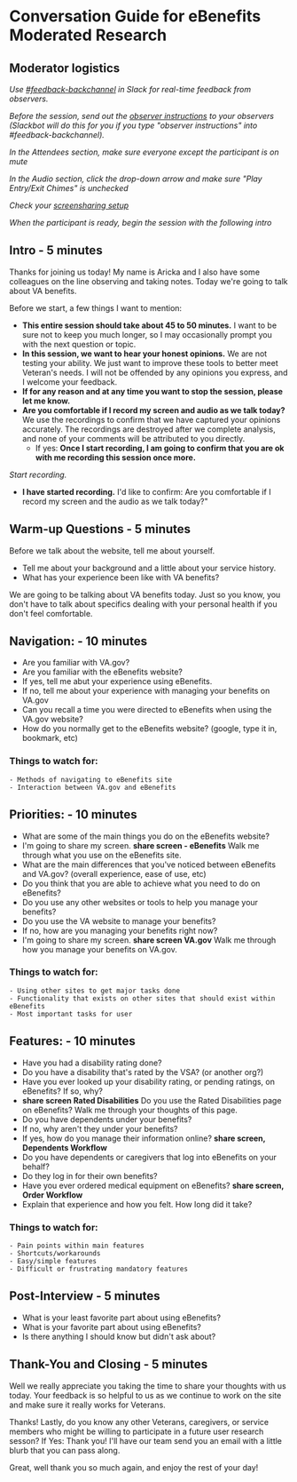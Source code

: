 # Conversation Guide for eBenefits Moderated Research

## Moderator logistics

*Use [#feedback-backchannel](https://dsva.slack.com/messages/C40B45NJK/details/) in Slack for real-time feedback from observers.*

*Before the session, send out the [observer instructions](https://github.com/department-of-veterans-affairs/vets.gov-team/blob/master/Practice%20Areas/Research/Research%20Process%20and%20Templates/observer-instructions.md) to your observers (Slackbot will do this for you if you type "observer instructions" into #feedback-backchannel).*

*In the Attendees section, make sure everyone except the participant is on mute*

*In the Audio section, click the drop-down arrow and make sure "Play Entry/Exit Chimes" is unchecked*

*Check your [screensharing setup](https://github.com/department-of-veterans-affairs/vets.gov-team/blob/master/Practice%20Areas/remote-work/sharing-your-screen.md)*

*When the participant is ready, begin the session with the following intro*

## Intro - 5 minutes

Thanks for joining us today! My name is Aricka and I also have some colleagues on the line observing and taking notes. Today we're going to talk about VA benefits. 

Before we start, a few things I want to mention:

- **This entire session should take about 45 to 50 minutes.** I want to be sure not to keep you much longer, so I may occasionally prompt you with the next question or topic.
- **In this session, we want to hear your honest opinions.** We are not testing your ability. We just want to improve these tools to better meet Veteran's needs. I will not be offended by any opinions you express, and I welcome your feedback.
- **If for any reason and at any time you want to stop the session, please let me know.** 
- **Are you comfortable if I record my screen and audio as we talk today?** We use the recordings to confirm that we have captured your opinions accurately. The recordings are destroyed after we complete analysis, and none of your comments will be attributed to you directly. 
    - If yes: **Once I start recording, I am going to confirm that you are ok with me recording this session once more.** 

*Start recording.*

- **I have started recording.** I'd like to confirm: Are you comfortable if I record my screen and the audio as we talk today?" 

## Warm-up Questions - 5 minutes

Before we talk about the website, tell me about yourself.  
- Tell me about your background and a little about your service history.
- What has your experience been like with VA benefits?

We are going to be talking about VA benefits today. Just so you know, you don't have to talk about specifics dealing with your personal health if you don't feel comfortable. 

## Navigation: - 10 minutes

- Are you familiar with VA.gov?
- Are you familiar with the eBenefits website?
- If yes, tell me abut your experience using eBenefits.
- If no, tell me about your experience with managing your benefits on VA.gov
- Can you recall a time you were directed to eBenefits when using the VA.gov website?
- How do you normally get to the eBenefits website? (google, type it in, bookmark, etc)

### Things to watch for:

    - Methods of navigating to eBenefits site
    - Interaction between VA.gov and eBenefits

## Priorities: - 10 minutes

- What are some of the main things you do on the eBenefits website?
- I'm going to share my screen. **share screen - eBenefits** Walk me through what you use on the eBenefits site. 
- What are the main differences that you've noticed between eBenefits and VA.gov? (overall experience, ease of use, etc)
- Do you think that you are able to achieve what you need to do on eBenefits?
- Do you use any other websites or tools to help you manage your benefits?
- Do you use the VA website to manage your benefits?
- If no, how are you managing your benefits right now?
- I'm going to share my screen. **share screen VA.gov** Walk me through how you manage your benefits on VA.gov.

### Things to watch for:

    - Using other sites to get major tasks done
    - Functionality that exists on other sites that should exist within eBenefits
    - Most important tasks for user

## Features: - 10 minutes

- Have you had a disability rating done?
- Do you have a disability that's rated by the VSA? (or another org?)
- Have you ever looked up your disability rating, or pending ratings, on eBenefits? If so, why?
- **share screen Rated Disabilities** Do you use the Rated Disabilities page on eBenefits? Walk me through your thoughts of this page.
- Do you have dependents under your benefits?
- If no, why aren't they under your benefits?
- If yes, how do you manage their information online? **share screen, Dependents Workflow** 
- Do you have dependents or caregivers that log into eBenefits on your behalf?
- Do they log in for their own benefits?
- Have you ever ordered medical equipment on eBenefits? **share screen, Order Workflow** 
- Explain that experience and how you felt. How long did it take?

### Things to watch for:

    - Pain points within main features
    - Shortcuts/workarounds
    - Easy/simple features
    - Difficult or frustrating mandatory features

## Post-Interview - 5 minutes

- What is your least favorite part about using eBenefits?
- What is your favorite part about using eBenefits?
- Is there anything I should know but didn't ask about? 

## Thank-You and Closing - 5 minutes

Well we really appreciate you taking the time to share your thoughts with us today. Your feedback is so helpful to us as we continue to work on the site and make sure it really works for Veterans.

Thanks! Lastly, do you know any other Veterans, caregivers, or service members who might be willing to participate in a future user research sesson? 
    If Yes: Thank you! I'll have our team send you an email with a little blurb that you can pass along. 

Great, well thank you so much again, and enjoy the rest of your day!
